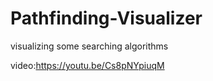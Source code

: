 # Pathfinding-Visualizer

visualizing some searching algorithms

video:https://youtu.be/Cs8pNYpiuqM
